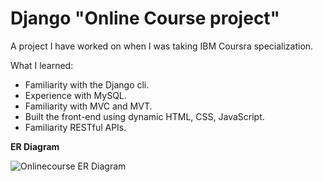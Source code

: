 # Django "Online Course project"
A project I have worked on when I was taking IBM Coursra specialization.

What I learned:
- Familiarity with the Django cli.
- Experience with MySQL.
- Familiarity with MVC and MVT.
- Built the front-end using dynamic HTML, CSS, JavaScript. 
- Familiarity RESTful APIs.

**ER Diagram**

![Onlinecourse ER Diagram](https://github.com/ibm-developer-skills-network/final-cloud-app-with-database/blob/master/static/media/course_images/onlinecourse_app_er.png)
